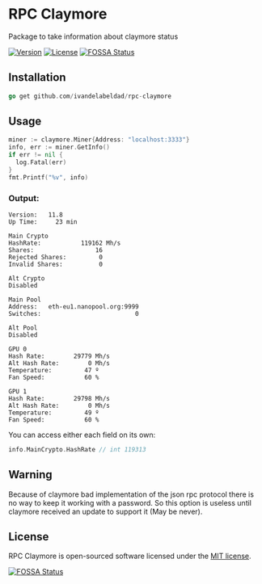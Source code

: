 # RPC Claymore

Package to take information about claymore status

[![Version](https://img.shields.io/github/tag/ivandelabeldad/rpc-claymore.svg)](https://github.com/ivandelabeldad/rpc-claymore)
[![License](https://img.shields.io/badge/license-MIT-orange.svg)](https://github.com/ivandelabeldad/rpc-claymore/blob/master/LICENSE)
[![FOSSA Status](https://app.fossa.io/api/projects/git%2Bgithub.com%2Fivanbeldad%2Frpc-claymore.svg?type=shield)](https://app.fossa.io/projects/git%2Bgithub.com%2Fivanbeldad%2Frpc-claymore?ref=badge_shield)

## Installation

```go
go get github.com/ivandelabeldad/rpc-claymore
```

## Usage

```go
miner := claymore.Miner{Address: "localhost:3333"}
info, err := miner.GetInfo()
if err != nil {
  log.Fatal(err)
}
fmt.Printf("%v", info)
```

### Output:

```
Version:   11.8
Up Time:     23 min

Main Crypto
HashRate:           119162 Mh/s
Shares:                 16
Rejected Shares:         0
Invalid Shares:          0

Alt Crypto
Disabled

Main Pool
Address:   eth-eu1.nanopool.org:9999
Switches:                          0

Alt Pool
Disabled

GPU 0
Hash Rate:        29779 Mh/s
Alt Hash Rate:        0 Mh/s
Temperature:         47 º
Fan Speed:           60 %

GPU 1
Hash Rate:        29798 Mh/s
Alt Hash Rate:        0 Mh/s
Temperature:         49 º
Fan Speed:           60 %

```

You can access either each field on its own:

```go
info.MainCrypto.HashRate // int 119313
```

## Warning

Because of claymore bad implementation of the json rpc protocol there is no way to
keep it working with a password. So this option is useless until claymore received an update
to support it (May be never).

## License

RPC Claymore is open-sourced software licensed under
the [MIT license](https://github.com/ivandelabeldad/rpc-claymore/blob/master/LICENSE).


[![FOSSA Status](https://app.fossa.io/api/projects/git%2Bgithub.com%2Fivanbeldad%2Frpc-claymore.svg?type=large)](https://app.fossa.io/projects/git%2Bgithub.com%2Fivanbeldad%2Frpc-claymore?ref=badge_large)